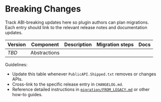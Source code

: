 # Breaking Changes

Track ABI-breaking updates here so plugin authors can plan migrations. Each entry should link to the relevant release notes and documentation updates.

| Version | Component | Description | Migration steps | Docs |
|---------|-----------|-------------|-----------------|------|
| _TBD_ | Abstractions |  |  |  |

Guidelines:
- Update this table whenever `PublicAPI.Shipped.txt` removes or changes APIs.
- Cross-link to the specific release entry in `CHANGELOG.md`.
- Reference detailed instructions in [`migration/FROM_LEGACY.md`](FROM_LEGACY.md) or other how-to guides.
